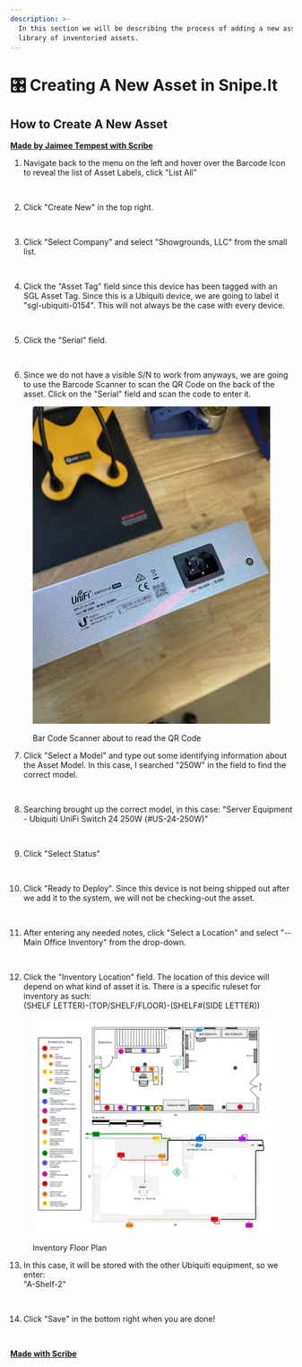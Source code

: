 ```yaml
---
description: >-
  In this section we will be describing the process of adding a new asset to the
  library of inventoried assets.
---
```


# 🎛️ Creating A New Asset in Snipe.It

## How to Create A New Asset

[**Made by Jaimee Tempest with Scribe**](https://scribehow.com/shared/How\_to\_Create\_a\_New\_Asset\_Model\_and\_Inventory\_Asset\_\_\_VifwqACQ5-tI8to9oKyRA)

1. Navigate back to the menu on the left and hover over the Barcode Icon to reveal the list of Asset Labels, click "List All"

<div data-full-width="true">

<img src="https://ajeuwbhvhr.cloudimg.io/colony-recorder.s3.amazonaws.com/files/2023-12-13/4da8a2eb-2353-45b6-9b3a-481f66e98727/ascreenshot.jpeg?tl_px=0,0&#x26;br_px=859,480&#x26;force_format=png&#x26;width=860&#x26;wat_scale=76&#x26;wat=1&#x26;wat_opacity=0.7&#x26;wat_gravity=northwest&#x26;wat_url=https://colony-recorder.s3.us-west-1.amazonaws.com/images/watermarks/FB923C_standard.png&#x26;wat_pad=65,122" alt="">

</div>

2. Click "Create New" in the top right.

<div data-full-width="true">

<img src="https://ajeuwbhvhr.cloudimg.io/colony-recorder.s3.amazonaws.com/files/2023-12-13/f003118a-e87b-4f5c-b7e3-35f9bd46fae1/ascreenshot.jpeg?tl_px=1060,0&#x26;br_px=1920,480&#x26;force_format=png&#x26;width=860&#x26;wat_scale=76&#x26;wat=1&#x26;wat_opacity=0.7&#x26;wat_gravity=northwest&#x26;wat_url=https://colony-recorder.s3.us-west-1.amazonaws.com/images/watermarks/FB923C_standard.png&#x26;wat_pad=749,48" alt="">

</div>

3. Click "Select Company" and select "Showgrounds, LLC" from the small list.

<div data-full-width="true">

<img src="https://ajeuwbhvhr.cloudimg.io/colony-recorder.s3.amazonaws.com/files/2023-12-13/21cfd574-dcd4-4259-be88-df250ddf1a26/ascreenshot.jpeg?tl_px=580,0&#x26;br_px=1440,480&#x26;force_format=png&#x26;width=860&#x26;wat_scale=76&#x26;wat=1&#x26;wat_opacity=0.7&#x26;wat_gravity=northwest&#x26;wat_url=https://colony-recorder.s3.us-west-1.amazonaws.com/images/watermarks/FB923C_standard.png&#x26;wat_pad=402,183" alt="">

</div>

4. Click the "Asset Tag" field since this device has been tagged with an SGL Asset Tag. Since this is a Ubiquiti device, we are going to label it "sgl-ubiquiti-0154". This will not always be the case with every device.

<div data-full-width="true">

<img src="https://ajeuwbhvhr.cloudimg.io/colony-recorder.s3.amazonaws.com/files/2023-12-13/576d64df-17c4-4671-ae82-9c4cf817f9c7/ascreenshot.jpeg?tl_px=454,28&#x26;br_px=1314,509&#x26;force_format=png&#x26;width=860&#x26;wat_scale=76&#x26;wat=1&#x26;wat_opacity=0.7&#x26;wat_gravity=northwest&#x26;wat_url=https://colony-recorder.s3.us-west-1.amazonaws.com/images/watermarks/FB923C_standard.png&#x26;wat_pad=402,212" alt="">

</div>

5. Click the "Serial" field.

<div data-full-width="true">

<img src="https://ajeuwbhvhr.cloudimg.io/colony-recorder.s3.amazonaws.com/files/2023-12-13/77420347-1353-4171-bbe7-7791cf037bd9/ascreenshot.jpeg?tl_px=293,89&#x26;br_px=1153,570&#x26;force_format=png&#x26;width=860&#x26;wat_scale=76&#x26;wat=1&#x26;wat_opacity=0.7&#x26;wat_gravity=northwest&#x26;wat_url=https://colony-recorder.s3.us-west-1.amazonaws.com/images/watermarks/FB923C_standard.png&#x26;wat_pad=402,212" alt="">

</div>

6. Since we do not have a visible S/N to work from anyways, we are going to use the Barcode Scanner to scan the QR Code on the back of the asset. Click on the "Serial" field and scan the code to enter it.

<div data-full-width="false">

<figure><img src="../../../.gitbook/assets/IMG_2090.jpg" alt=""><figcaption><p>Bar Code Scanner about to read the QR Code</p></figcaption></figure>

</div>

7. Click "Select a Model" and type out some identifying information about the Asset Model. In this case, I searched "250W" in the field to find the correct model.

<div data-full-width="true">

<img src="https://ajeuwbhvhr.cloudimg.io/colony-recorder.s3.amazonaws.com/files/2023-12-13/7e8f9696-2d13-4be6-b5d9-5fcd322a887c/ascreenshot.jpeg?tl_px=315,124&#x26;br_px=1175,605&#x26;force_format=png&#x26;width=860&#x26;wat_scale=76&#x26;wat=1&#x26;wat_opacity=0.7&#x26;wat_gravity=northwest&#x26;wat_url=https://colony-recorder.s3.us-west-1.amazonaws.com/images/watermarks/FB923C_standard.png&#x26;wat_pad=402,212" alt="">

</div>

8. Searching brought up the correct model, in this case: "Server Equipment - Ubiquiti UniFi Switch 24 250W (#US-24-250W)"

<div data-full-width="true">

<img src="https://ajeuwbhvhr.cloudimg.io/colony-recorder.s3.amazonaws.com/files/2023-12-13/3c68282a-378f-40b0-a582-f6b38af30f45/ascreenshot.jpeg?tl_px=318,198&#x26;br_px=1178,679&#x26;force_format=png&#x26;width=860&#x26;wat_scale=76&#x26;wat=1&#x26;wat_opacity=0.7&#x26;wat_gravity=northwest&#x26;wat_url=https://colony-recorder.s3.us-west-1.amazonaws.com/images/watermarks/FB923C_standard.png&#x26;wat_pad=402,212" alt="">

</div>

9. Click "Select Status"

<div data-full-width="true">

<img src="https://ajeuwbhvhr.cloudimg.io/colony-recorder.s3.amazonaws.com/files/2023-12-13/207daaa5-178c-4e7f-a0cd-1e0756538573/ascreenshot.jpeg?tl_px=322,181&#x26;br_px=1182,662&#x26;force_format=png&#x26;width=860&#x26;wat_scale=76&#x26;wat=1&#x26;wat_opacity=0.7&#x26;wat_gravity=northwest&#x26;wat_url=https://colony-recorder.s3.us-west-1.amazonaws.com/images/watermarks/FB923C_standard.png&#x26;wat_pad=402,212" alt="">

</div>

10. Click "Ready to Deploy". Since this device is not being shipped out after we add it to the system, we will not be checking-out the asset.

<div data-full-width="true">

<img src="https://ajeuwbhvhr.cloudimg.io/colony-recorder.s3.amazonaws.com/files/2023-12-13/6be67afc-90fa-4ae9-9741-324291f80d30/ascreenshot.jpeg?tl_px=304,398&#x26;br_px=1164,879&#x26;force_format=png&#x26;width=860&#x26;wat_scale=76&#x26;wat=1&#x26;wat_opacity=0.7&#x26;wat_gravity=northwest&#x26;wat_url=https://colony-recorder.s3.us-west-1.amazonaws.com/images/watermarks/FB923C_standard.png&#x26;wat_pad=402,212" alt="">

</div>

11. After entering any needed notes, click "Select a Location" and select "--Main Office Inventory" from the drop-down.

<div data-full-width="true">

<img src="https://ajeuwbhvhr.cloudimg.io/colony-recorder.s3.amazonaws.com/files/2023-12-13/3987c7d1-3de3-4211-8cfc-853e8cd6f380/ascreenshot.jpeg?tl_px=345,326&#x26;br_px=1205,807&#x26;force_format=png&#x26;width=860&#x26;wat_scale=76&#x26;wat=1&#x26;wat_opacity=0.7&#x26;wat_gravity=northwest&#x26;wat_url=https://colony-recorder.s3.us-west-1.amazonaws.com/images/watermarks/FB923C_standard.png&#x26;wat_pad=402,212" alt="">

</div>

12. Click the "Inventory Location" field. The location of this device will depend on what kind of asset it is. There is a specific ruleset for inventory as such:\
    (SHELF LETTER)-(TOP/SHELF/FLOOR)-(SHELF#(SIDE LETTER))

<div data-full-width="true">

<figure><img src="../../../.gitbook/assets/Basement Layout (1).jpeg" alt=""><figcaption><p>Inventory Floor Plan</p></figcaption></figure>

</div>

13. In this case, it will be stored with the other Ubiquiti equipment, so we enter:\
    "A-Shelf-2"

<div data-full-width="true">

<img src="https://ajeuwbhvhr.cloudimg.io/colony-recorder.s3.amazonaws.com/files/2023-12-13/db97adce-09ce-4058-b159-454b3503c2f9/ascreenshot.jpeg?tl_px=339,295&#x26;br_px=1199,776&#x26;force_format=png&#x26;width=860&#x26;wat_scale=76&#x26;wat=1&#x26;wat_opacity=0.7&#x26;wat_gravity=northwest&#x26;wat_url=https://colony-recorder.s3.us-west-1.amazonaws.com/images/watermarks/FB923C_standard.png&#x26;wat_pad=402,212" alt="">

</div>

14. Click "Save" in the bottom right when you are done!

<div data-full-width="true">

<img src="https://ajeuwbhvhr.cloudimg.io/colony-recorder.s3.amazonaws.com/files/2023-12-13/5a783da3-9412-49cd-962b-d7bead0b7f6c/ascreenshot.jpeg?tl_px=1060,430&#x26;br_px=1920,911&#x26;force_format=png&#x26;width=860&#x26;wat_scale=76&#x26;wat=1&#x26;wat_opacity=0.7&#x26;wat_gravity=northwest&#x26;wat_url=https://colony-recorder.s3.us-west-1.amazonaws.com/images/watermarks/FB923C_standard.png&#x26;wat_pad=424,337" alt="">

</div>

[**Made with Scribe**](https://scribehow.com/shared/How\_to\_Create\_a\_New\_Asset\_Model\_and\_Inventory\_Asset\_\_\_VifwqACQ5-tI8to9oKyRA)
